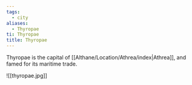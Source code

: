```yaml
---
tags:
  - city
aliases:
  - Thyropae
ti: Thyropae
title: Thyropae
---
```


Thyropae is the capital of [[Althane/Location/Athrea/index|Athrea]], and famed for its maritime trade.

![[thyropae.jpg]]